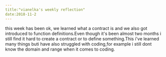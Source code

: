 ```yaml
---
title:"vianelka's weekly reflection"
date:2018-11-2
---
```

this week has been ok, we learned what a contract is and we also got introduced to function definitions.Even though it's been almost two months i still find it hard to create a contract or to define something.This i've learned many things buti have also struggled with coding,for example i still dont know the domain and range when it comes to coding.
